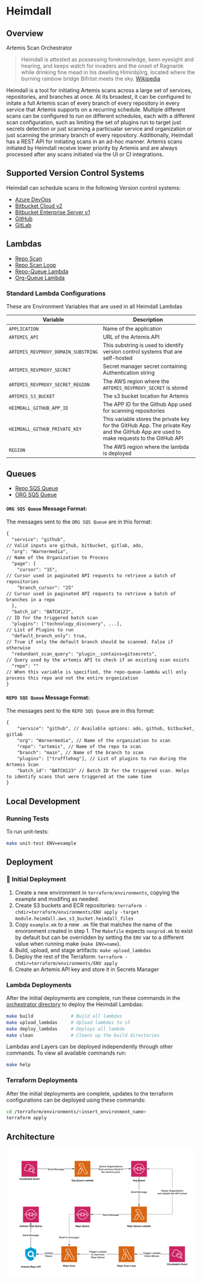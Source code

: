 # Heimdall

## Overview

Artemis Scan Orchestrator

> Heimdall is attested as possessing foreknowledge, keen eyesight and hearing, and keeps watch for invaders and the onset of Ragnarök while drinking fine mead in his dwelling Himinbjörg, located where the burning rainbow bridge Bifröst meets the sky. [Wikipedia](https://en.wikipedia.org/wiki/Heimdallr)

Heimdall is a tool for initiating Artemis scans across a large set of services, repositories, and branches at once. At its broadest, it can be configured to initate a full Artemis scan of every branch of every repository in every service that Artemis supports on a recurring schedule. Multiple different scans can be configured to run on different schedules, each with a different scan configuration, such as limiting the set of plugins run to target just secrets detection or just scanning a particualar service and organization or just scanning the primary branch of every repository. Additionally, Heimdall has a REST API for initiating scans in an ad-hoc manner. Artemis scans initiated by Heimdall receive lower priority by Artemis and are always processed after any scans initiated via the UI or CI integrations.

## Supported Version Control Systems

Heimdall can schedule scans in the following Version control systems:

-   [Azure DevOps](https://azure.microsoft.com/en-us/products/devops)
-   [Bitbucket Cloud v2](https://bitbucket.org/product)
-   [Bitbucket Enterprise Server v1](https://www.atlassian.com/software/bitbucket/enterprise)
-   [GitHub](https://github.com/)
-   [GitLab](https://about.gitlab.com/)

## Lambdas

-   [Repo Scan](./lambdas/repo_scan)
-   [Repo Scan Loop](./lambdas/repo_scan_loop)
-   [Repo-Queue Lambda](./lambdas/repo_queue)
-   [Org-Queue Lambda](./lambdas/org_queue)

### Standard Lambda Configurations

These are Environment Variables that are used in all Heimdall Lambdas

| Variable                            | Description                                                                                                                             |
| ----------------------------------- | --------------------------------------------------------------------------------------------------------------------------------------- |
| `APPLICATION`                       | Name of the application                                                                                                                 |
| `ARTEMIS_API`                       | URL of the Artemis API                                                                                                                  |
| `ARTEMIS_REVPROXY_DOMAIN_SUBSTRING` | This substring is used to identify version control systems that are self-hosted                                                         |
| `ARTEMIS_REVPROXY_SECRET`           | Secret manager secret containing Authentication string                                                                                  |
| `ARTEMIS_REVPROXY_SECRET_REGION`    | The AWS region where the `ARTEMIS_REVPROXY_SECRET` is stored                                                                            |
| `ARTEMIS_S3_BUCKET`                 | The s3 bucket location for Artemis                                                                                                      |
| `HEIMDALL_GITHUB_APP_ID`            | The APP ID for the Github App used for scanning repositories                                                                            |
| `HEIMDALL_GITHUB_PRIVATE_KEY`       | This variable stores the private key for the GitHub App. The private Key and the GitHub App are used to make requests to the GitHub API |
| `REGION`                            | The AWS region where the lambda is deployed                                                                                             |

## Queues

-   [Repo SQS Queue](https://github.com/WarnerMedia/artemis/blob/c529b00c667da5d3c83678f3e279f7a8c41c1b45/orchestrator/terraform/modules/heimdall/messaging.tf#L34-L47)
-   [ORG SQS Queue](https://github.com/WarnerMedia/artemis/blob/c529b00c667da5d3c83678f3e279f7a8c41c1b45/orchestrator/terraform/modules/heimdall/messaging.tf#L5-L19)

#### `ORG SQS Queue` Message Format:

The messages sent to the `ORG SQS Queue` are in this format:

```jsonc
{
  "service": "github",                                                  // Valid inputs are github, bitbucket, gitlab, ado,
  "org": "Warnermedia",                                                 // Name of the Organization to Process
  "page": {
    "cursor": "15",                                                     // Cursor used in paginated API requests to retrieve a batch of repositories
    "branch_cursor": "25"                                               // Cursor used in paginated API requests to retrieve a batch of branches in a repo
  },
  "batch_id": "BATCH123",                                               // ID for the triggered batch scan
  "plugins": ["technology_discovery", ...],                             // List of Plugins to run
  "default_branch_only": true,                                          // True if only the default branch should be scanned. False if otherwise
  "redundant_scan_query": "plugin__contains=gitsecrets",                // Query used by the artemis API to check if an existing scan exists
  "repo": ""                                                            // When this variable is specified, the repo-queue-lambda will only process this repo and not the entire organization
}
```

#### `REPO SQS Queue` Message Format:

The messages sent to the `REPO SQS Queue` are in this format:

```jsonc
{
    "service": "github", // Available options: ado, github, bitbucket, gitlab
    "org": "Warnermedia", // Name of the organization to scan
    "repo": "artemis", // Name of the repo to scan
    "branch": "main", // Name of the branch to scan
    "plugins": ["trufflehog"], // List of plugins to run during the Artemis Scan
    "batch_id": "BATCH123" // Batch ID for the triggered scan. Helps to identify scans that were triggered at the same time
}
```

## Local Development

### Running Tests

To run unit-tests:

```sh
make unit-test ENV=example
```

## Deployment

### 🚢 Initial Deployment

1. Create a new environment in `terraform/environments`, copying the example and modifing as needed.
2. Create S3 buckets and ECR repositories: `terraform -chdir=terraform/environments/ENV apply -target module.heimdall.aws_s3_bucket.heimdall_files`
3. Copy `example.mk` to a new `.mk` file that matches the name of the environment created in step 1. The `Makefile` expects `nonprod.mk` to exist by default but can be overridden by setting the `ENV` var to a different value when running make (`make ENV=name`).
4. Build, upload, and stage artifacts: `make upload_lambdas`
5. Deploy the rest of the Terraform: `terraform -chdir=terraform/environments/ENV apply`
6. Create an Artemis API key and store it in Secrets Manager

### Lambda Deployments

After the initial deployments are complete, run these commands in the [orchestrator directory](../orchestrator/) to deploy the Heimdall Lambdas:

```sh
make build              # Build all lambdas
make upload_lambdas     # Upload lambdas to s3
make deploy_lambdas     # Deploys all lambda
make clean              # Cleans up the build directories
```

Lambdas and Layers can be deployed independently through other commands. To view all available commands run:

```sh
make help
```

### Terraform Deployments

After the initial deployments are complete, updates to the terraform configurations can be deployed using these commands:

```sh
cd /terraform/environments/<insert_environment_name>
terraform apply
```

## Architecture

![alt text](../docs/images/heimdall_overview.png)
